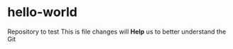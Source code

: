 # hello-world
Repository to test
This is file changes will **Help** us to better understand the Git 
